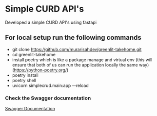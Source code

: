 # Simple CURD API's

Developed a simple CURD API's using fastapi


## For local setup run the following commands

- git clone https://github.com/murarisahdev/greenlit-takehome.git
- cd greenlit-takehome
- install poetry which is like a package manage and virtual env (this will ensure that both of us can run the application locally the same way) (https://python-poetry.org/)
- poetry install
- poetry shell
- uvicorn simplecrud.main:app --reload


### Check the Swagger documentation
[Swagger Documentation](http://127.0.0.1:8000/docs)

